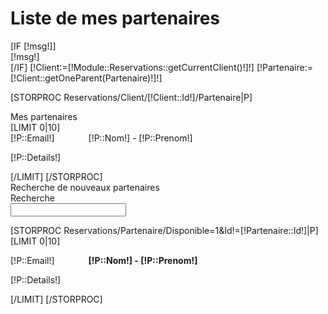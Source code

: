 <h1>Liste de mes partenaires</h1>
[IF [!msg!]]
    <div class="alert alert-[!action!]">[!msg!]</div>
[/IF]
[!Client:=[!Module::Reservations::getCurrentClient()!]!]
[!Partenaire:=[!Client::getOneParent(Partenaire)!]!]


[STORPROC Reservations/Client/[!Client::Id!]/Partenaire|P]
<div class="alert alert-info">
    Mes partenaires
</div>
[LIMIT 0|10]
<div class="btn-tennis">
    <a class="btn btn-danger pull-right" onclick="onMinus([!P::Id!])"><span class="glyphicon glyphicon-minus"></span></a>
    <span class="label label-primary pull-right" style="margin-right:50px;">[!P::Email!]</span>
    [!P::Nom!] - [!P::Prenom!]
    <p>[!P::Details!]</p>
</div>
[/LIMIT]
[/STORPROC]


<div class="alert alert-warning">
    Recherche de nouveaux partenaires
</div>
    <form method="POST" class="horizontal-form">
        <div class="form-group">
            <label>Recherche</label>
            <div class="col-sm7">
                <input type="text">
            </div>
        <div>    
    </form>
    
[STORPROC Reservations/Partenaire/Disponible=1&Id!=[!Partenaire::Id!]|P]
[LIMIT 0|10]
<div class="btn-tennis">
    <a class="btn btn-danger pull-right" onclick="onPlus([!P::Id!])"><span class="glyphicon glyphicon-plus"></span></a>
    <span class="label label-primary pull-right" style="margin-right:50px;">[!P::Email!]</span>
    <b>[!P::Nom!] - [!P::Prenom!]</b>
    <p>[!P::Details!]</p>
</div>
[/LIMIT]
[/STORPROC]